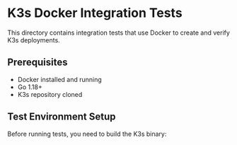 # K3s Docker Integration Tests

This directory contains integration tests that use Docker to create and verify K3s deployments.

## Prerequisites

- Docker installed and running
- Go 1.18+
- K3s repository cloned

## Test Environment Setup

Before running tests, you need to build the K3s binary:
